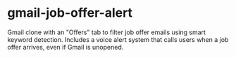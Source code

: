# gmail-job-offer-alert
Gmail clone with an "Offers" tab to filter job offer emails using smart keyword detection. Includes a voice alert system that calls users when a job offer arrives, even if Gmail is unopened.
